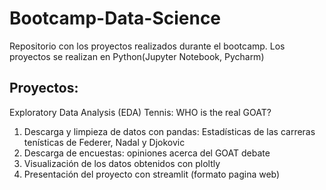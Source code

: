 # Bootcamp-Data-Science
Repositorio con los proyectos realizados durante el bootcamp. Los proyectos se realizan en Python(Jupyter Notebook, Pycharm)

## Proyectos:
Exploratory Data Analysis (EDA) Tennis: WHO is the real GOAT?
1. Descarga y limpieza de datos con pandas: Estadísticas de las carreras tenísticas de Federer, Nadal y Djokovic
2. Descarga de encuestas: opiniones acerca del GOAT debate
3. Visualización de los datos obtenidos con ploltly
4. Presentación del proyecto con streamlit (formato pagina web)



